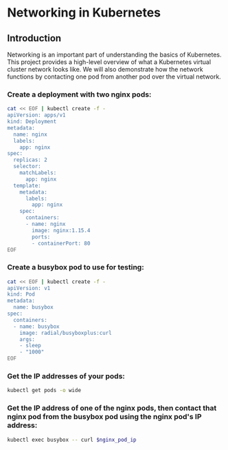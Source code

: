 # Networking in Kubernetes

## Introduction
Networking is an important part of understanding the basics of Kubernetes. This project provides a high-level overview of what a Kubernetes virtual cluster network looks like. We will also demonstrate how the network functions by contacting one pod from another pod over the virtual network.

### Create a deployment with two nginx pods:

```bash
cat << EOF | kubectl create -f -
apiVersion: apps/v1
kind: Deployment
metadata:
  name: nginx
  labels:
    app: nginx
spec:
  replicas: 2
  selector:
    matchLabels:
      app: nginx
  template:
    metadata:
      labels:
        app: nginx
    spec:
      containers:
      - name: nginx
        image: nginx:1.15.4
        ports:
        - containerPort: 80
EOF
```

### Create a busybox pod to use for testing:

```bash
cat << EOF | kubectl create -f -
apiVersion: v1
kind: Pod
metadata:
  name: busybox
spec:
  containers:
  - name: busybox
    image: radial/busyboxplus:curl
    args:
    - sleep
    - "1000"
EOF
```

### Get the IP addresses of your pods:

```bash
kubectl get pods -o wide
```

### Get the IP address of one of the nginx pods, then contact that nginx pod from the busybox pod using the nginx pod's IP address:

```bash
kubectl exec busybox -- curl $nginx_pod_ip
```